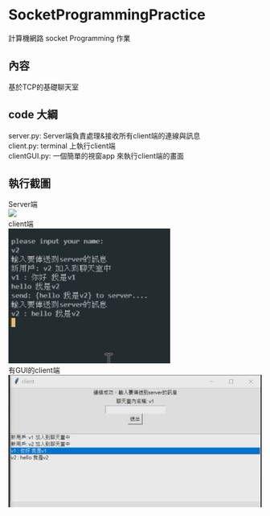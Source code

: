 # SocketProgrammingPractice
計算機網路 socket Programming 作業

## 內容
基於TCP的基礎聊天室

## code 大綱
server.py: Server端負責處理&接收所有client端的連線與訊息  
client.py: terminal 上執行client端  
clientGUI.py: 一個簡單的視窗app 來執行client端的畫面

## 執行截圖
Server端  
<img src="https://github.com/VictorChao996/SocketProgrammingPractice/blob/main/server.py">  
client端  
<img src="https://gitHub.com/VictorChao996/SocketProgrammingPractice/blob/main/client_screenshot.png">  
有GUI的client端  
<img src="https://gitHub.com/VictorChao996/SocketProgrammingPractice/blob/main/clientGUI_screenshot.png">
